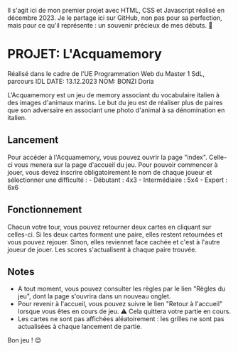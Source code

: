 Il s'agit ici de mon premier projet avec HTML, CSS et Javascript réalisé en décembre 2023. Je le partage ici sur GitHub, non pas pour sa perfection, mais pour ce qu'il représente : un souvenir précieux de mes débuts. 🌟

# PROJET: L'Acquamemory

Réalisé dans le cadre de l'UE Programmation Web du Master 1 SdL, parcours IDL
DATE: 13.12.2023
NOM: BONZI Doria

L'Acquamemory est un jeu de memory associant du vocabulaire italien à des images d'animaux marins.
Le but du jeu est de réaliser plus de paires que son adversaire en associant une photo d'animal à sa dénomination en italien.

## Lancement

Pour accéder à l'Acquamemory, vous pouvez ouvrir la page "index". Celle-ci vous menera sur la page d'accueil du jeu. 
Pour pouvoir commencer à jouer, vous devez inscrire obligatoirement le nom de chaque joueur et sélectionner une difficulté : 
	- Débutant : 4x3
	- Intermédiaire : 5x4
	- Expert : 6x6

## Fonctionnement

Chacun votre tour, vous pouvez retourner deux cartes en cliquant sur celles-ci. 
Si les deux cartes forment une paire, elles restent retournées et vous pouvez rejouer.
Sinon, elles reviennet face cachée et c'est à l'autre joueur de jouer.
Les scores s'actualisent à chaque paire trouvée.

## Notes

- A tout moment, vous pouvez consulter les règles par le lien "Règles du jeu", dont la page s'ouvrira dans un nouveau onglet. 
- Pour revenir à l'accueil, vous pouvez suivre le lien "Retour à l'accueil" lorsque vous êtes en cours de jeu. ⚠️ Cela quittera votre partie en cours.
- Les cartes ne sont pas affichées aléatoirement : les grilles ne sont pas actualisées à chaque lancement de partie. 


Bon jeu ! 😊





